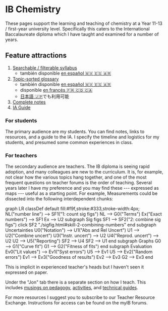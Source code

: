 # IB Chemistry

These pages support the learning and teaching of chemistry at a Year 11-13 / first-year university level.  Specifically this caters to the International Baccalaureate diploma which I have taught and examined for a number of years.

## Feature attractions

1. [Searchable / filterable syllabus](./course/syllabus/)
   * también disponible [en español 🇲🇽 🇪🇸 🇦🇷](./course/syllabus/es.html)
2. [Topic-sorted glossary](./resources/glossary/)
   * también disponible [en español 🇲🇽 🇪🇸 🇦🇷](./resources/glossary/es.html)
   * disponible [en francés 🇫🇷 🇨🇩 🇨🇦](./resources/glossary/fr.html)
   * [日本語 🇯🇵](./resources/glossary/ja.html)でも利用可能 
3. [Complete notes](./resources/notes/)
4. [IA Guide](./IA/)

### For students

The primary audience are my students.  You can find notes, links to resources, and a guide to the IA.  I specify the timeline and logistics for my students, and presumed some common experiences in class.

### For teachers

The secondary audience are teachers.  The IB diploma is seeing rapid adoption, and many colleagues are new to the curriculum.  It is, for example, not clear how the various topics hang together, and one of the most frequent questions on teacher forums is the order of teaching.  Several years later I have my preference and you may find these --- expressed as maps --- useful as a starting point.  For example, Measurements could be dissected into the following interdependent chunks:

<mermaid>
graph LR
  classDef default fill:#f9f,stroke:#333,stroke-width:4px;
  NL("number line") --> SF1("1: count sig figs")
  NL --> G0("Terms")
  Ex("Exact numbers") --> SF1
  Ex --> U2
  subgraph Sig figs
    SF1 --> SF2("2: combine sig figs")
    click SF2 "./sigfig.html#skill-2-combining-numbers"
  end
  subgraph Uncertainties
    U0("Notation") --> U1("Abs and Rel Uncert")
    U1 --> U2("Combine uncert")
    U3("Instr. uncert") --> U2
    U4("Reprod. uncert") --> U2
    U2 --> U5("Reporting")
    SF2 --> U4
    SF2 --> U1
  end
  subgraph Graphs
    G0 --> G1("Curve fit")
    G1 --> G2("Fitness of fits")
  end
  subgraph Evaluation
    Ev0("Lit values") --> Ev1("Syst errors")
    U5 --> Ev1
    U5 --> Ev2("Random errors")
    Ev1 --> Ev3("Goodness of results")
    Ev2 --> Ev3
    G2 --> Ev3
  end
</mermaid>

This is implicit in experienced teacher's heads but I haven't seen it expressed on paper.

Under the "Jon" tab there is a separate section on how I teach.  This includes [musings on pedagogy](../jon/teaching/principles.html), [activities](../jon/teaching/plays.html), and [technical guides](../jon/teaching/techniques.html).

<!-- Thinking behind explanation, and caveats are hidden on the page and can be viewed by toggling on the Teacher switch under Settings. -->

For more resources I suggest you to subscribe to our Teacher Resource Exchange.  Instructions for access can be found on the myIB forums.
